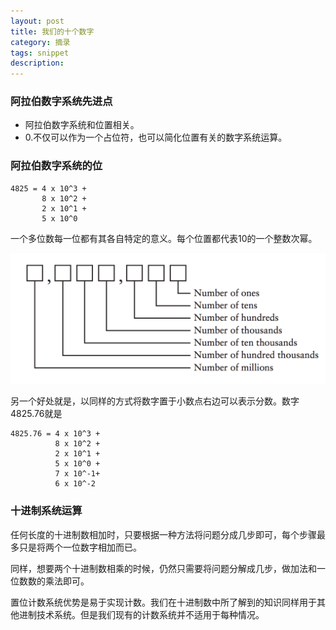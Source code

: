 ```yaml
---
layout: post
title: 我们的十个数字
category: 摘录
tags: snippet
description: 
---
```


### 阿拉伯数字系统先进点
- 阿拉伯数字系统和位置相关。
- 0.不仅可以作为一个占位符，也可以简化位置有关的数字系统运算。

### 阿拉伯数字系统的位

```
4825 = 4 x 10^3 + 
       8 x 10^2 +
       2 x 10^1 +
       5 x 10^0
```
一个多位数每一位都有其各自特定的意义。每个位置都代表10的一个整数次幂。

![](https://github.com/arcticlion/reading-lists/blob/master/Code/Chapter%2007%20Our%20Ten%20Digits/屏幕快照%202014-09-18%20下午12.38.20.png)

另一个好处就是，以同样的方式将数字置于小数点右边可以表示分数。数字4825.76就是
```
4825.76 = 4 x 10^3 + 
          8 x 10^2 +
          2 x 10^1 +
          5 x 10^0 +
          7 x 10^-1+
          6 x 10^-2
```

### 十进制系统运算

任何长度的十进制数相加时，只要根据一种方法将问题分成几步即可，每个步骤最多只是将两个一位数字相加而已。

同样，想要两个十进制数相乘的时候，仍然只需要将问题分解成几步，做加法和一位数数的乘法即可。

置位计数系统优势是易于实现计数。我们在十进制数中所了解到的知识同样用于其他进制技术系统。但是我们现有的计数系统并不适用于每种情况。

